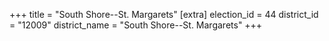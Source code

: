 +++
title = "South Shore--St. Margarets"
[extra]
election_id = 44
district_id = "12009"
district_name = "South Shore--St. Margarets"
+++
